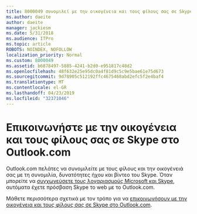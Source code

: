 ```yaml
---
title: 8000049 συνομιλεί με την οικογένεια και τους φίλους σας σε Skype στο Outlook.com
ms.author: daeite
author: daeite
manager: jackiesm
ms.date: 5/31/2018
ms.audience: ITPro
ms.topic: article
ROBOTS: NOINDEX, NOFOLLOW
localization_priority: Normal
ms.custom: 8000049
ms.assetid: b6878497-5885-4241-b2d0-e951817c48d2
ms.openlocfilehash: 48f632e25e95dc0a4f81d9c5c9e5bae61e75d673
ms.sourcegitcommit: 9d78905c512192ffc4675468abd2efc5f2e4baf4
ms.translationtype: MT
ms.contentlocale: el-GR
ms.lasthandoff: 04/23/2019
ms.locfileid: "32371046"
---
```

# <a name="talk-to-family-and-friends-on-skype-in-outlookcom"></a>Επικοινωνήστε με την οικογένεια και τους φίλους σας σε Skype στο Outlook.com

Outlook.com πελάτες να συνομιλείτε με τους φίλους και την οικογένειά σας με τη συνομιλία, δυνατότητες ήχου και βίντεο του Skype. Όταν μπορείτε να [συγχωνεύσετε τους λογαριασμούς Microsoft και Skype](https://go.microsoft.com/fwlink/p/?linkid=2001101&amp;clcid=0x409), αυτόματα έχετε πρόσβαση Skype το web με το Outlook.com.
  
Μάθετε περισσότερα σχετικά με τον τρόπο για να [επικοινωνήσουν με την οικογένεια και τους φίλους σας σε Skype στο Outlook.com](https://go.microsoft.com/fwlink/p/?linkid=2001407&amp;clcid=0x409).
  

